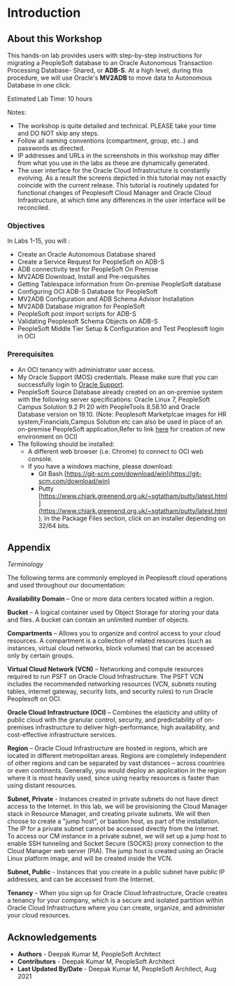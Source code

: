 # Introduction

## About this Workshop

This hands-on lab provides users with step-by-step instructions for migrating a PeopleSoft database to an Oracle Autonomous Transaction Processing Database- Shared, or **ADB-S**. At a high level, during this procedure, we will use Oracle's **MV2ADB** to move data to Autonomous Database in one click. 



Estimated Lab Time: 10 hours

Notes:
- The workshop is quite detailed and technical. PLEASE take your time and DO NOT skip any steps.
- Follow all naming conventions (compartment, group, etc..) and passwords as directed.   
- IP addresses and URLs in the screenshots in this workshop may differ from what you use in the labs as these are dynamically generated.
- The user interface for the Oracle Cloud Infrastructure is constantly evolving. As a result the screens depicted in this tutorial may not exactly coincide with the current release. This tutorial is routinely updated for functional changes of Peoplesoft Cloud Manager and Oracle Cloud Infrastructure, at which time any differences in the user interface will be reconciled.




### Objectives

In Labs 1-15, you will :
* Create an Oracle Autonomous Database shared 
* Create a Service Request for PeopleSoft on ADB-S
* ADB connectivity test for PeopleSoft On Premise
* MV2ADB Download, Install and Pre-requisites
* Getting Tablespace information from On-premise PeopleSoft database
* Configuring  OCI ADB-S Database for PeopleSoft
* MV2ADB Configuration and ADB Schema Advisor Installation
* MV2ADB Database migration for PeopleSoft
* PeopleSoft post import scripts for ADB-S
* Validating Peoplesoft Schema Objects on ADB-S
* PeopleSoft Middle Tier Setup & Configuration and Test Peoplesoft login in OCI


### Prerequisites
* An OCI tenancy with administrator user access. 
* My Oracle Support (MOS) credentials. Please make sure that you can successfully login to [Oracle Support](https://support.oracle.com). 
* PeopleSoft Source Database already created on an on-premise system with the following server specifications: Oracle Linux 7, PeopleSoft Campus Solution 9.2 PI 20 with PeopleTools 8.58.10 and Oracle Database version on 19.10. (Note: Peoplesoft Marketplcae images for HR system,Financials,Campus Solution etc can also be used in place of an on-premise PeopleSoft application,Refer to link [here](https://docs.oracle.com/en/applications/peoplesoft/peoplesoft-common/tutorial-deploy-demo-image/index.html#before_you_begin) for creation of new environment on OCI) 
* The following should be installed:
    * A different web browser (i.e. Chrome) to connect to OCI web console. 
    * If you have a windows machine, please download:
        * Git Bash [https://git-scm.com/download/win](https://git-scm.com/download/win)
        * Putty [https://www.chiark.greenend.org.uk/~sgtatham/putty/latest.html](https://www.chiark.greenend.org.uk/~sgtatham/putty/latest.html). In the Package Files section, click on an installer depending on 32/64 bits.


## Appendix

*Terminology*

The following terms are commonly employed in Peoplesoft cloud operations and used throughout our documentation:

**Availability Domain** – One or more data centers located within a region.

**Bucket** – A logical container used by Object Storage for storing your data and files. A bucket can contain an unlimited number of objects.

**Compartments** – Allows you to organize and control access to your cloud resources. A compartment is a collection of related resources (such as instances, virtual cloud networks, block volumes) that can be accessed only by certain groups.

**Virtual Cloud Network (VCN)** – Networking and compute resources required to run PSFT on Oracle Cloud Infrastructure. The PSFT VCN includes the recommended networking resources (VCN, subnets routing tables, internet gateway, security lists, and security rules) to run Oracle Peoplesoft on OCI.

**Oracle Cloud Infrastructure (OCI)** – Combines the elasticity and utility of public cloud with the granular control, security, and predictability of on-premises infrastructure to deliver high-performance, high availability, and cost-effective infrastructure services.

**Region** – Oracle Cloud Infrastructure are hosted in regions, which are located in different metropolitan areas. Regions are completely independent of other regions and can be separated by vast distances – across countries or even continents. Generally, you would deploy an application in the region where it is most heavily used, since using nearby resources is faster than using distant resources.

**Subnet, Private** - Instances created in private subnets do not have direct access to the Internet. In this lab, we will be provisioning the Cloud Manager stack in Resource Manager, and creating private subnets. We will then choose to create a "jump host", or bastion host, as part of the installation. The IP for a private subnet cannot be accessed directly from the Internet. To access our CM instance in a private subnet, we will set up a jump host to enable SSH tunneling and Socket Secure (SOCKS) proxy connection to the Cloud Manager web server (PIA). The jump host is created using an Oracle Linux platform image, and will be created inside the VCN.

**Subnet, Public** - Instances that you create in a public subnet have public IP addresses, and can be accessed from the Internet.

**Tenancy** – When you sign up for Oracle Cloud Infrastructure, Oracle creates a tenancy for your company, which is a secure and isolated partition within Oracle Cloud Infrastructure where you can create, organize, and administer your cloud resources.



## Acknowledgements
* **Authors** - Deepak Kumar M, PeopleSoft Architect
* **Contributors** - Deepak Kumar M, PeopleSoft Architect
* **Last Updated By/Date** - Deepak Kumar M, PeopleSoft Architect, Aug 2021


